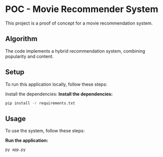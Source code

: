 # POC - Movie Recommender System
This project is a proof of concept for a movie recommendation system. 

## Algorithm
The code implements a hybrid recommendation system, combining popularity and content.

## Setup
To run this application locally, follow these steps:

Install the dependencies:
**Install the dependencies:**
  ```bash
  pip install -r requirements.txt
  ```

## Usage
To use the system, follow these steps:

**Run the application:**
  ```bash
  py app.py
  ```